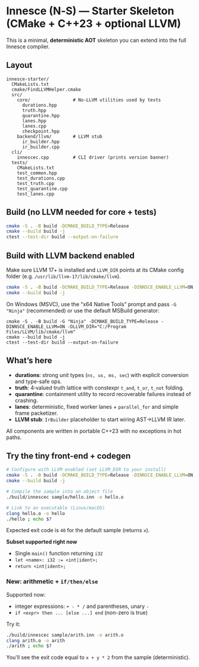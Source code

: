 # Innesce (N‑S) — Starter Skeleton (CMake + C++23 + optional LLVM)

This is a minimal, **deterministic AOT** skeleton you can extend into the full Innesce compiler.

## Layout
```
innesce-starter/
  CMakeLists.txt
  cmake/FindLLVMHelper.cmake
  src/
    core/                # No-LLVM utilities used by tests
      durations.hpp
      truth.hpp
      quarantine.hpp
      lanes.hpp
      lanes.cpp
      checkpoint.hpp
    backend/llvm/        # LLVM stub
      ir_builder.hpp
      ir_builder.cpp
  cli/
    innescec.cpp         # CLI driver (prints version banner)
  tests/
    CMakeLists.txt
    test_common.hpp
    test_durations.cpp
    test_truth.cpp
    test_quarantine.cpp
    test_lanes.cpp
```

## Build (no LLVM needed for core + tests)
```bash
cmake -S . -B build -DCMAKE_BUILD_TYPE=Release
cmake --build build -j
ctest --test-dir build --output-on-failure
```

## Build with LLVM backend enabled
Make sure LLVM 17+ is installed and `LLVM_DIR` points at its CMake config folder (e.g. `/usr/lib/llvm-17/lib/cmake/llvm`).

```bash
cmake -S . -B build -DCMAKE_BUILD_TYPE=Release -DINNSCE_ENABLE_LLVM=ON -DLLVM_DIR=/path/to/llvm/cmake
cmake --build build -j
```

On Windows (MSVC), use the “x64 Native Tools” prompt and pass `-G "Ninja"` (recommended) or use the default MSBuild generator:
```pwsh
cmake -S . -B build -G "Ninja" -DCMAKE_BUILD_TYPE=Release -DINNSCE_ENABLE_LLVM=ON -DLLVM_DIR="C:/Program Files/LLVM/lib/cmake/llvm"
cmake --build build -j
ctest --test-dir build --output-on-failure
```

## What’s here
- **durations**: strong unit types (`ns, us, ms, sec`) with explicit conversion and type-safe ops.
- **truth**: 4‑valued truth lattice with constexpr `t_and`, `t_or`, `t_not` folding.
- **quarantine**: containment utility to record recoverable failures instead of crashing.
- **lanes**: deterministic, fixed worker lanes + `parallel_for` and simple frame packetizer.
- **LLVM stub**: `IrBuilder` placeholder to start wiring AST→LLVM IR later.

All components are written in portable C++23 with no exceptions in hot paths.


## Try the tiny front-end + codegen
```bash
# Configure with LLVM enabled (set LLVM_DIR to your install)
cmake -S . -B build -DCMAKE_BUILD_TYPE=Release -DINNSCE_ENABLE_LLVM=ON -DLLVM_DIR=/path/to/llvm/lib/cmake/llvm
cmake --build build -j

# Compile the sample into an object file
./build/innescec sample/hello.inn -o hello.o

# Link to an executable (Linux/macOS)
clang hello.o -o hello
./hello ; echo $?
```
Expected exit code is `40` for the default sample (returns `x`).

**Subset supported right now**
- Single `main()` function returning `i32`
- `let <name>: i32 := <int|ident>;`
- `return <int|ident>;`


### New: arithmetic + `if/then/else`
Supported now:
- integer expressions: `+ - * /` and parentheses, unary `-`
- `if <expr> then ... [else ...] end` (non-zero is true)

Try it:
```bash
./build/innescec sample/arith.inn -o arith.o
clang arith.o -o arith
./arith ; echo $?
```
You'll see the exit code equal to `x + y * 2` from the sample (deterministic).
